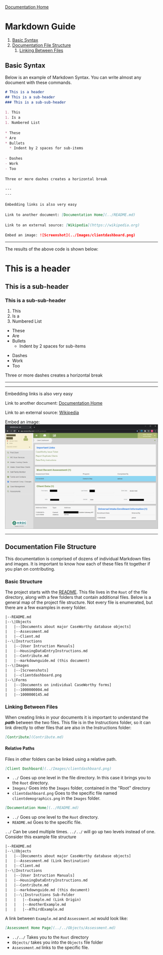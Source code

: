 [Documentation Home](../README.md)

# Markdown Guide

1. [Basic Syntax](#basic-syntax)
1. [Documentation File Structure](#documentation-file-structure)
   1. [Linking Between Files](#linking-between-files)

## Basic Syntax

Below is an example of Markdown Syntax. You can write almost any document with these commands.

```markdown
# This is a header
## This is a sub-header
### This is a sub-sub-header

1. This
1. Is a
1. Numbered List

* These
* Are
* Bullets
  * Indent by 2 spaces for sub-items

- Dashes
- Work
- Too

Three or more dashes creates a horizontal break

---
---

Embedding links is also very easy

Link to another document: [Documentation Home](../README.md)

Link to an external source: [Wikipedia](https://wikipedia.org)

Embed an image: ![Screenshot](../Images/clientdashboard.png)

```
---
The results of the above code is shown below:
# This is a header
## This is a sub-header
### This is a sub-sub-header

1. This
1. Is a
1. Numbered List

* These
* Are
* Bullets
  * Indent by 2 spaces for sub-items

- Dashes
- Work
- Too

Three or more dashes creates a horizontal break

---
---

Embedding links is also very easy

Link to another document: [Documentation Home](../README.md)

Link to an external source: [Wikipedia](https://wikipedia.org)

Embed an image: ![Screenshot](../Images/clientdashboard.png)

---

## Documentation File Structure

This documentation is comprised of dozens of individual Markdown files and images. It is important to know how each of these files fit together if you plan on contributing. 

### Basic Structure

The project starts with the [README](../README.md). This file lives in the ```Root``` of the file directory, along with a few folders that contain additional files. Below is a general map of the project file structure. Not every file is enumerated, but there are a few examples in every folder. 

```plain
|--README.md
|--\|Objects
|   |--[Documents about major CaseWorthy database objects]
|   |--Assessment.md
|   |--Client.md
|--\|Instructions
|   |--[User Intruction Manuals]
|   |--HousingDataEntryInstructions.md
|   |--Contribute.md
|   |--markdownguide.md (this document)
|--\|Images
|   |--[Screenshots]
|   |--clientdashboard.png
|--\|Forms
|   |--[Documents on individual CaseWorthy forms]
|   |--1000000004.md
|   |--1000000145.md
```

### Linking Between Files

When creating links in your documents it is important to understand the ***path*** between the two files. This file is in the Instructions folder, so it can link directly to other files that are also in the Instructions folder:

```markdown
[Contribute](Contribute.md)
```

#### Relative Paths

Files in other folders can be linked using a relative path.

```markdown
[Client Dashboard](../Images/clientdashboard.png)
```

- ```../``` Goes up one level in the file directory. In this case it brings you to the ```Root``` directory.
- ```Images/``` Goes into the ```Images``` folder, contained in the "Root" directory
- ```clientdashboard.png``` Goes to the specific file named ```clientdemographics.png``` in the ```Images``` folder.

```markdown
[Documentation Home](../README.md)
```

- ```../``` Goes up one level to the ```Root``` directory.
- ```README.md``` Goes to the specific file.

```../``` Can be used multiple times. ```../../``` will go up two levels instead of one. Consider this example file structure

```plain
|--README.md
|--\|Objects
|   |--[Documents about major CaseWorthy database objects]
|   |--Assessment.md (Link Destination)
|   |--Client.md
|--\|Instructions
|   |--[User Intruction Manuals]
|   |--HousingDataEntryInstructions.md
|   |--Contribute.md
|   |--markdownguide.md (this document)
|   |--\|Instructions Sub-Folder
|   |   |--Example.md (Link Origin)
|   |   |--AnotherExample.md
|   |   |--AThirdExample.md
```

A link between ```Example.md``` and ```Assessment.md``` would look like:

```markdown
[Assessment Home Page](../../Objects/Assessment.md)
```

- ```../../``` Takes you to the ```Root``` directory
- ```Objects/``` takes you into the ```Objects``` file folder
- ```Assessment.md``` links to the specific file.



